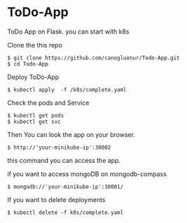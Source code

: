 # ToDo-App
ToDo App on Flask. you can start  with k8s

Clone the this repo

```
$ git clone https://github.com/canogluonur/Todo-App.git
$ cd Todo-App
```

Deploy ToDo-App

```
$ kubectl apply  -f /k8s/complete.yaml
```

Check the pods and Service 

```
$ kubectl get pods
$ kubectl get svc
```

Then You can look the app on your browser. 

```
$ http://'your-minikube-ip':30002 
```

this command you can access the app.

if you want to access mongoDB on mongodb-compass

```
$ mongodb://'your-minikube-ip':30001/
```

If you want to delete deployments

```
$ kubectl delete -f k8s/complete.yaml
```
